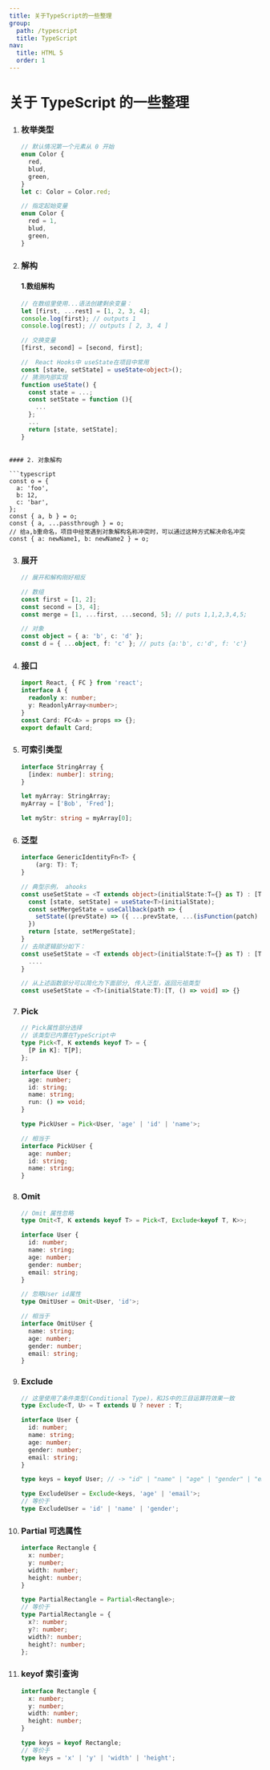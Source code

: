 ```yaml
---
title: 关于TypeScript的一些整理
group:
  path: /typescript
  title: TypeScript
nav:
  title: HTML 5
  order: 1
---
```


# 关于 TypeScript 的一些整理

1. ### 枚举类型

   ```typescript
   // 默认情况第一个元素从 0 开始
   enum Color {
     red,
     blud,
     green,
   }
   let c: Color = Color.red;

   // 指定起始变量
   enum Color {
     red = 1,
     blud,
     green,
   }
   ```

2) ### 解构

   #### 1.数组解构

   ```typescript
   // 在数组里使用...语法创建剩余变量：
   let [first, ...rest] = [1, 2, 3, 4];
   console.log(first); // outputs 1
   console.log(rest); // outputs [ 2, 3, 4 ]

   // 交换变量
   [first, second] = [second, first];

   //  React Hooks中 useState在项目中常用
   const [state, setState] = useState<object>();
   // 猜测内部实现
   function useState() {
     const state = ...;
     const setState = function (){
       ...
     };
     ...
     return [state, setState];
   }
   ```

````

#### 2. 对象解构

```typescript
const o = {
  a: 'foo',
  b: 12,
  c: 'bar',
};
const { a, b } = o;
const { a, ...passthrough } = o;
// 给a,b重命名，项目中经常遇到对象解构名称冲突时，可以通过这种方式解决命名冲突
const { a: newName1, b: newName2 } = o;
````

3. ### 展开

   ```typescript
   // 展开和解构刚好相反

   // 数组
   const first = [1, 2];
   const second = [3, 4];
   const merge = [1, ...first, ...second, 5]; // puts 1,1,2,3,4,5;

   // 对象
   const object = { a: 'b', c: 'd' };
   const d = { ...object, f: 'c' }; // puts {a:'b', c:'d', f: 'c'}
   ```

4. ### 接口

   ```typescript
   import React, { FC } from 'react';
   interface A {
     readonly x: number;
     y: ReadonlyArray<number>;
   }
   const Card: FC<A> = props => {};
   export default Card;
   ```

5. ### 可索引类型

   ```typescript
   interface StringArray {
     [index: number]: string;
   }

   let myArray: StringArray;
   myArray = ['Bob', 'Fred'];

   let myStr: string = myArray[0];
   ```

6. ### 泛型

   ```typescript
   interface GenericIdentityFn<T> {
       (arg: T): T;
   }

   // 典型示例， ahooks
   const useSetState = <T extends object>(initialState:T={} as T) : [T, (patch:Partial<T> | ((prevState: T) => Partial<T>)) => void] => {
     const [state, setState] = useState<T>(initialState);
     const setMergeState = useCallback(path => {
       setState((prevState) => ({ ...prevState, ...(isFunction(patch) ? patch(prevState) : patch) }));
     })
     return [state, setMergeState];
   }
   // 去除逻辑部分如下：
   const useSetState = <T extends object>(initialState:T={} as T) : [T, (patch:Partial<T> | ((prevState: T) => Partial<T>)) => void] => {
     ....
   }

   // 从上述函数部分可以简化为下面部分, 传入泛型，返回元祖类型
   const useSetState = <T>(initialState:T):[T, () => void] => {}
   ```

7. ### Pick

   ```typescript
   // Pick属性部分选择
   // 该类型已内置在TypeScript中
   type Pick<T, K extends keyof T> = {
     [P in K]: T[P];
   };

   interface User {
     age: number;
     id: string;
     name: string;
     run: () => void;
   }

   type PickUser = Pick<User, 'age' | 'id' | 'name'>;

   // 相当于
   interface PickUser {
     age: number;
     id: string;
     name: string;
   }
   ```

8. ### Omit

   ```typescript
   // Omit 属性忽略
   type Omit<T, K extends keyof T> = Pick<T, Exclude<keyof T, K>>;

   interface User {
     id: number;
     name: string;
     age: number;
     gender: number;
     email: string;
   }

   // 忽略User id属性
   type OmitUser = Omit<User, 'id'>;

   // 相当于
   interface OmitUser {
     name: string;
     age: number;
     gender: number;
     email: string;
   }
   ```

9. ### Exclude

   ```typescript
   // 这里使用了条件类型(Conditional Type)，和JS中的三目运算符效果一致
   type Exclude<T, U> = T extends U ? never : T;

   interface User {
     id: number;
     name: string;
     age: number;
     gender: number;
     email: string;
   }

   type keys = keyof User; // -> "id" | "name" | "age" | "gender" | "email"

   type ExcludeUser = Exclude<keys, 'age' | 'email'>;
   // 等价于
   type ExcludeUser = 'id' | 'name' | 'gender';
   ```

10. ### Partial 可选属性

    ```typescript
    interface Rectangle {
      x: number;
      y: number;
      width: number;
      height: number;
    }

    type PartialRectangle = Partial<Rectangle>;
    // 等价于
    type PartialRectangle = {
      x?: number;
      y?: number;
      width?: number;
      height?: number;
    };
    ```

11. ### keyof 索引查询

    ```typescript
    interface Rectangle {
      x: number;
      y: number;
      width: number;
      height: number;
    }

    type keys = keyof Rectangle;
    // 等价于
    type keys = 'x' | 'y' | 'width' | 'height';
    ```
